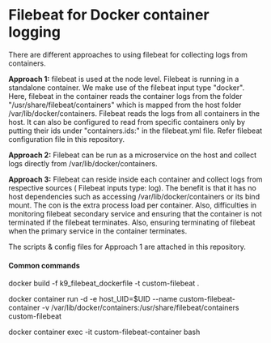 # Filebeat for Docker container logging
There are different approaches to using filebeat for collecting logs from containers.

**Approach 1:** filebeat is used at the node level. Filebeat is running in a standalone container. We make use of the filebeat input type
"docker". Here, filebeat in the container reads the container logs from the folder "/usr/share/filebeat/containers" which is mapped from the host folder /var/lib/docker/containers. Filebeat reads the logs from all containers in the host. It can also be configured to read from specific containers only by putting their ids under "containers.ids:" in the filebeat.yml file. Refer filebeat configuration file in this repository.

**Approach 2:** Filebeat can be run as a microservice on the host and collect logs directly from /var/lib/docker/containers.

**Approach 3:** Filebeat can reside inside each container and collect logs from respective sources ( Filebeat inputs type: log). The benefit is that it has no host dependencies such as accessing /var/lib/docker/containers or its bind mount. The con is the extra process load per container. Also, difficulties in monitoring filebeat secondary service and ensuring that the container is not terminated if the filebeat terminates. Also, ensuring terminating of filebeat when the primary service in the container terminates.

The scripts & config files for Approach 1 are attached in this repository. 

#### Common commands

docker build -f k9_filebeat_dockerfile -t custom-filebeat .

docker container run -d -e host_UID=$UID --name custom-filebeat-container -v /var/lib/docker/containers:/usr/share/filebeat/containers custom-filebeat

docker container exec -it custom-filebeat-container bash
